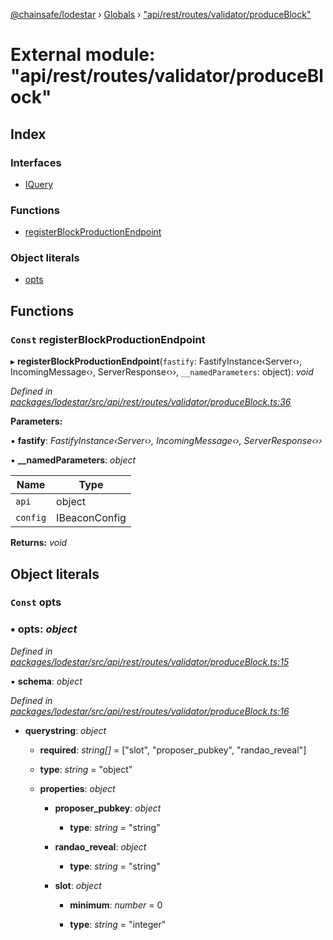 [@chainsafe/lodestar](../README.md) › [Globals](../globals.md) › ["api/rest/routes/validator/produceBlock"](_api_rest_routes_validator_produceblock_.md)

# External module: "api/rest/routes/validator/produceBlock"

## Index

### Interfaces

* [IQuery](../interfaces/_api_rest_routes_validator_produceblock_.iquery.md)

### Functions

* [registerBlockProductionEndpoint](_api_rest_routes_validator_produceblock_.md#const-registerblockproductionendpoint)

### Object literals

* [opts](_api_rest_routes_validator_produceblock_.md#const-opts)

## Functions

### `Const` registerBlockProductionEndpoint

▸ **registerBlockProductionEndpoint**(`fastify`: FastifyInstance‹Server‹›, IncomingMessage‹›, ServerResponse‹››, `__namedParameters`: object): *void*

*Defined in [packages/lodestar/src/api/rest/routes/validator/produceBlock.ts:36](https://github.com/ChainSafe/lodestar/blob/0cfbab631/packages/lodestar/src/api/rest/routes/validator/produceBlock.ts#L36)*

**Parameters:**

▪ **fastify**: *FastifyInstance‹Server‹›, IncomingMessage‹›, ServerResponse‹››*

▪ **__namedParameters**: *object*

Name | Type |
------ | ------ |
`api` | object |
`config` | IBeaconConfig |

**Returns:** *void*

## Object literals

### `Const` opts

### ▪ **opts**: *object*

*Defined in [packages/lodestar/src/api/rest/routes/validator/produceBlock.ts:15](https://github.com/ChainSafe/lodestar/blob/0cfbab631/packages/lodestar/src/api/rest/routes/validator/produceBlock.ts#L15)*

▪ **schema**: *object*

*Defined in [packages/lodestar/src/api/rest/routes/validator/produceBlock.ts:16](https://github.com/ChainSafe/lodestar/blob/0cfbab631/packages/lodestar/src/api/rest/routes/validator/produceBlock.ts#L16)*

* **querystring**: *object*

  * **required**: *string[]* = ["slot", "proposer_pubkey", "randao_reveal"]

  * **type**: *string* = "object"

  * **properties**: *object*

    * **proposer_pubkey**: *object*

      * **type**: *string* = "string"

    * **randao_reveal**: *object*

      * **type**: *string* = "string"

    * **slot**: *object*

      * **minimum**: *number* = 0

      * **type**: *string* = "integer"
